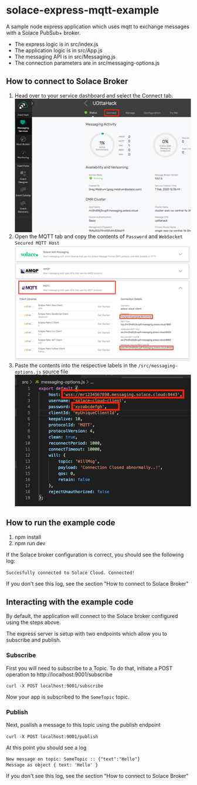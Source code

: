 # solace-express-mqtt-example

A sample node express application which uses mqtt to exchange messages with a Solace PubSub+ broker.

- The express logic is in src/index.js
- The application logic is in src/App.js
- The messaging API is in src/Messaging.js
- The connection parameters are in src/messaging-options.js

## How to connect to Solace Broker

1) Head over to your service dashboard and select the Connect tab.
![Step1](./imgs/Step1.png)
2) Open the MQTT tab and copy the contents of `Password` and `WebSocket Secured MQTT Host`
![Step2](./imgs/Step2.png)
3) Paste the contents into the respective labels in the `/src/messaging-options.js` source file
![Step3](./imgs/Step3.png)


## How to run the example code
1) npm install
2) npm run dev

If the Solace broker configuration is correct, you should see the following log:

`Succesfully connected to Solace Cloud. Connected!`

If you don't see this log, see the section "How to connect to Solace Broker"

## Interacting with the example code
By default, the application will connect to the Solace broker configured using the steps above.

The express server is setup with two endpoints which allow you to subscribe and publish.

### Subscribe

First you will need to subscribe to a Topic. To do that, initiate a POST operation to http://localhost:9001/subscribe

```
curl -X POST localhost:9001/subscribe
```

Now your app is subscribed to the `SomeTopic` topic.


### Publish
Next, puslish a message to this topic using the publish endpoint

`curl -X POST localhost:9001/publish`

At this point you should see a log

```
New message on topic: SomeTopic :: {"text":"Hello"}
Message as object { text: 'Hello' }
```

If you don't see this log, see the section "How to connect to Solace Broker"
